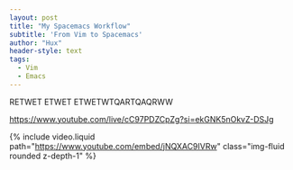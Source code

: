 ```yaml
---
layout: post
title: "My Spacemacs Workflow"
subtitle: 'From Vim to Spacemacs'
author: "Hux"
header-style: text
tags:
  - Vim
  - Emacs
---
```


RETWET ETWET ETWETWTQARTQAQRWW


https://www.youtube.com/live/cC97PDZCpZg?si=ekGNK5nOkvZ-DSJg


{% include video.liquid path="https://www.youtube.com/embed/jNQXAC9IVRw" class="img-fluid rounded z-depth-1" %}








